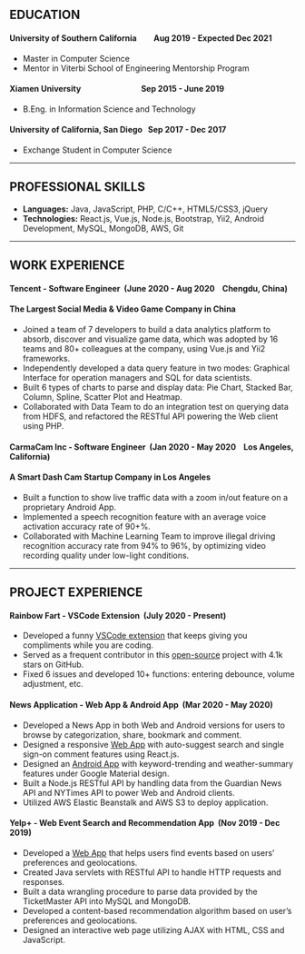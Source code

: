 ## EDUCATION 
#### University of Southern California&nbsp;&nbsp;&nbsp;&nbsp;&nbsp;&nbsp;&nbsp;&nbsp;&nbsp;Aug 2019 - Expected Dec 2021
  -	Master in Computer Science
  - Mentor in Viterbi School of Engineering Mentorship Program
#### Xiamen University&nbsp;&nbsp;&nbsp;&nbsp;&nbsp;&nbsp;&nbsp;&nbsp;&nbsp;&nbsp;&nbsp;&nbsp;&nbsp;&nbsp;&nbsp;&nbsp;&nbsp;&nbsp;&nbsp;&nbsp;&nbsp;&nbsp;&nbsp;&nbsp;&nbsp;&nbsp;&nbsp;&nbsp;&nbsp;&nbsp;&nbsp;&nbsp;Sep 2015 - June 2019
  - B.Eng. in Information Science and Technology
#### University of California, San Diego&nbsp;&nbsp;&nbsp;Sep 2017 - Dec 2017
  - Exchange Student in Computer Science
  
---

## PROFESSIONAL SKILLS
- **Languages:** Java, JavaScript, PHP, C/C++, HTML5/CSS3, jQuery
- **Technologies:** React.js, Vue.js, Node.js, Bootstrap, Yii2, Android Development, MySQL, MongoDB, AWS, Git

---

## WORK EXPERIENCE
#### Tencent - Software Engineer&nbsp;&nbsp;(June 2020 - Aug 2020&nbsp;&nbsp;&nbsp;&nbsp;Chengdu, China)
#### The Largest Social Media & Video Game Company in China                                        
- Joined a team of 7 developers to build a data analytics platform to absorb, discover and visualize game data, which was adopted by 16 teams and 80+ colleagues at the company, using Vue.js and Yii2 frameworks.
- Independently developed a data query feature in two modes: Graphical Interface for operation managers and SQL for data scientists.
- Built 6 types of charts to parse and display data: Pie Chart, Stacked Bar, Column, Spline, Scatter Plot and Heatmap.
- Collaborated with Data Team to do an integration test on querying data from HDFS, and refactored the RESTful API powering the Web client using PHP.

#### CarmaCam Inc - Software Engineer&nbsp;&nbsp;(Jan 2020 - May 2020&nbsp;&nbsp;&nbsp;&nbsp;Los Angeles, California)
#### A Smart Dash Cam Startup Company in Los Angeles                                         
- Built a function to show live traffic data with a zoom in/out feature on a proprietary Android App.
- Implemented a speech recognition feature with an average voice activation accuracy rate of 90+%.
- Collaborated with Machine Learning Team to improve illegal driving recognition accuracy rate from 94% to 96%, by optimizing video recording quality under low-light conditions.

---
## PROJECT EXPERIENCE
#### Rainbow Fart - VSCode Extension&nbsp;&nbsp;(July 2020 - Present)
- Developed a funny [VSCode extension](https://saekiraku.github.io/vscode-rainbow-fart) that keeps giving you compliments while you are coding.
- Served as a frequent contributor in this [open-source](https://github.com/SaekiRaku/vscode-rainbow-fart) project with 4.1k stars on GitHub.
- Fixed 6 issues and developed 10+ functions: entering debounce, volume adjustment, etc.

#### News Application - Web App & Android App&nbsp;&nbsp;(Mar 2020 - May 2020)
- Developed a News App in both Web and Android versions for users to browse by categorization, share, bookmark and comment.
- Designed a responsive [Web App](https://youtu.be/clApZ6_qLIg) with auto-suggest search and single sign-on comment features using React.js.
- Designed an [Android App](https://www.youtube.com/watch?v=tnAQh_3O_Ho) with keyword-trending and weather-summary features under Google Material design.
- Built a Node.js RESTful API by handling data from the Guardian News API and NYTimes API to power Web and Android clients.
- Utilized AWS Elastic Beanstalk and AWS S3 to deploy application.

#### Yelp+ - Web Event Search and Recommendation App&nbsp;&nbsp;(Nov 2019 - Dec 2019)
- Developed a [Web App](https://github.com/xiaomingniu129/EventRecommendation) that helps users find events based on users’ preferences and geolocations.
- Created Java servlets with RESTful API to handle HTTP requests and responses.
- Built a data wrangling procedure to parse data provided by the TicketMaster API into MySQL and MongoDB.
- Developed a content-based recommendation algorithm based on user’s preferences and geolocations.
- Designed an interactive web page utilizing AJAX with HTML, CSS and JavaScript.
